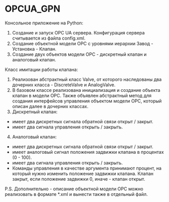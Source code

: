 # OPCUA_GPN
Консольное приложение на Python:
1. Создание и запуск OPC UA сервера. Конфигурация сервера считывается из файла config.xml.
2. Создание объектной модели OPC с уровнями иерархии Завод - Установка - Клапан.
3. Создание двух объектов модели OPC - дискретный клапан и аналоговый клапан.

Класс имитации работы клапана:
1. Реализован абстрактный класс Valve, от которого наследованы два дочерних класса - DiscreteValve и AnalogValve.
2. В базовом классе реализована инициализация и создание объекта клапан в модели OPC.
Также объявлен абстрактный метод для создания интерфейсов управления объектом модели OPC, который описан далее в дочерних классах.
3. Дискретный клапан:
 - имеет два дискретных сигнала обратной связи открыт / закрыт.
 - имеет два сигнала управления открыть / закрыть.
4. Аналоговый клапан:
 - имеет два дискретных сигнала обратной связи открыт / закрыт.
 - имеет аналоговый сигнал положения задвижки клапана в процентах (0 - 100).
 - имеет два сигнала управления открыть / закрыть.
 - Команды управления в качестве аргумента принимают процент, на который нужно изменить положение задвижки клапана. Клапан закрыт, если положение задвижки 0, иначе - клапан открыт.
 
 
 
 P.S. Дополнительно - описание объектной модели OPC можно реализовать в формате *.xml и вынести также в отдельный файл.
